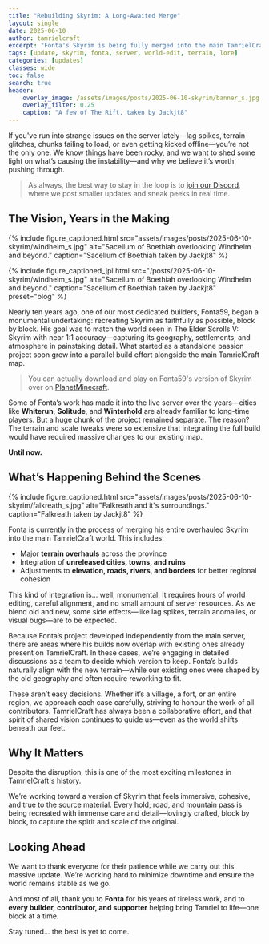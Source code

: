 ```yaml
---
title: "Rebuilding Skyrim: A Long-Awaited Merge"
layout: single
date: 2025-06-10
author: tamrielcraft
excerpt: "Fonta's Skyrim is being fully merged into the main TamrielCraft map — and it’s a massive step forward for the project."
tags: [update, skyrim, fonta, server, world-edit, terrain, lore]
categories: [updates]
classes: wide
toc: false
search: true
header:
    overlay_image: /assets/images/posts/2025-06-10-skyrim/banner_s.jpg
    overlay_filter: 0.25
    caption: "A few of The Rift, taken by Jackjt8"
---
```


If you've run into strange issues on the server lately—lag spikes, terrain glitches, chunks failing to load, or even getting kicked offline—you’re not the only one. We know things have been rocky, and we want to shed some light on what’s causing the instability—and why we believe it’s worth pushing through.

> As always, the best way to stay in the loop is to [join our Discord](https://discord.gg/ApShrYn), where we post smaller updates and sneak peeks in real time.


## The Vision, Years in the Making

{% include figure_captioned.html
	src="assets/images/posts/2025-06-10-skyrim/windhelm_s.jpg"
	alt="Sacellum of Boethiah overlooking Windhelm and beyond."
	caption="Sacellum of Boethiah taken by Jackjt8"
%}

{% include figure_captioned_jpl.html
   src="/posts/2025-06-10-skyrim/windhelm_s.jpg"
   alt="Sacellum of Boethiah overlooking Windhelm and beyond."
   caption="Sacellum of Boethiah taken by Jackjt8"
   preset="blog"
%}


Nearly ten years ago, one of our most dedicated builders, Fonta59, began a monumental undertaking: recreating Skyrim as faithfully as possible, block by block. His goal was to match the world seen in The Elder Scrolls V: Skyrim with near 1:1 accuracy—capturing its geography, settlements, and atmosphere in painstaking detail. What started as a standalone passion project soon grew into a parallel build effort alongside the main TamrielCraft map.

> You can actually download and play on Fonta59's version of Skyrim over on [PlanetMinecraft](https://www.planetminecraft.com/project/skyrim-map-by-fonta59-skyrim-tes-interiors-with-download-1-20/).

Some of Fonta’s work has made it into the live server over the years—cities like **Whiterun**, **Solitude**, and **Winterhold** are already familiar to long-time players. But a huge chunk of the project remained separate. The reason? The terrain and scale tweaks were so extensive that integrating the full build would have required massive changes to our existing map.

**Until now.**


## What’s Happening Behind the Scenes

{% include figure_captioned.html
	src="assets/images/posts/2025-06-10-skyrim/falkreath_s.jpg"
	alt="Falkreath and it's surroundings."
	caption="Falkreath taken by Jackjt8"
%}

Fonta is currently in the process of merging his entire overhauled Skyrim into the main TamrielCraft world. This includes:

- Major **terrain overhauls** across the province  
- Integration of **unreleased cities, towns, and ruins**  
- Adjustments to **elevation, roads, rivers, and borders** for better regional cohesion

This kind of integration is... well, monumental. It requires hours of world editing, careful alignment, and no small amount of server resources. As we blend old and new, some side effects—like lag spikes, terrain anomalies, or visual bugs—are to be expected.

Because Fonta’s project developed independently from the main server, there are areas where his builds now overlap with existing ones already present on TamrielCraft. In these cases, we’re engaging in detailed discussions as a team to decide which version to keep. Fonta’s builds naturally align with the new terrain—while our existing ones were shaped by the old geography and often require reworking to fit.

These aren’t easy decisions. Whether it’s a village, a fort, or an entire region, we approach each case carefully, striving to honour the work of all contributors. TamrielCraft has always been a collaborative effort, and that spirit of shared vision continues to guide us—even as the world shifts beneath our feet.


## Why It Matters

Despite the disruption, this is one of the most exciting milestones in TamrielCraft's history.

We’re working toward a version of Skyrim that feels immersive, cohesive, and true to the source material. Every hold, road, and mountain pass is being recreated with immense care and detail—lovingly crafted, block by block, to capture the spirit and scale of the original.


## Looking Ahead

We want to thank everyone for their patience while we carry out this massive update. We’re working hard to minimize downtime and ensure the world remains stable as we go.

And most of all, thank you to **Fonta** for his years of tireless work, and to **every builder, contributor, and supporter** helping bring Tamriel to life—one block at a time.

Stay tuned... the best is yet to come.
